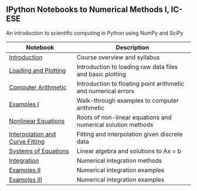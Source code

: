 ## IPython Notebooks to Numerical Methods I, IC-ESE

An introduction to scientific computing in Python using NumPy and SciPy

| Notebook | Description |
|--------------------------------------------------------------------------------------------------------------|--------------------------------------------------------------------------------------------------------------------------------------------|
| [Introduction](http://nbviewer.ipython.org/github/plang85/blob/master/Introduction.ipynb) | Course overview and syllabus |
| [Loading and Plotting](http://nbviewer.ipython.org/github/plang85/nummet_I/blob/master/LoadingPlotting.ipynb) | Introduction to loading raw data files and basic plotting |
| [Computer Arithmetic](http://nbviewer.ipython.org/github/plang85/nummet_I/blob/master/ComputerArithmetic.ipynb) | Introduction to floating point arithmetic and numerical errors |
| [Examples I](http://nbviewer.ipython.org/github/plang85/nummet_I/blob/master/ComputerArithmeticExamples.ipynb) | Walk-through examples to computer arithmetic |
| [Nonlinear Equations](http://nbviewer.ipython.org/github/plang85/nummet_I/blob/master/NonLinearRoots.ipynb) | Roots of non-linear equations and numerical solution methods |
| [Interpolation and Curve Fitting](http://nbviewer.ipython.org/github/plang85/nummet_I/blob/master/CurvefittingInterpolation.ipynb) | Fitting and interpolation given discrete data |
| [Systems of Equations](http://nbviewer.ipython.org/github/plang85/nummet_I/blob/master/LinearSystems.ipynb) | Linear algebra and solutions to Ax = b |
| [Integration](http://nbviewer.ipython.org/github/plang85/nummet_I/blob/master/Quadrature.ipynb) | Numerical integration methods |
| [Examples II](http://nbviewer.ipython.org/github/plang85/nummet_I/blob/master/Quadrature_Practical_1.ipynb) | Numerical integration examples |
| [Examples III](http://nbviewer.ipython.org/github/plang85/nummet_I/blob/master/Quadrature_Practical_2.ipynb) | Numerical integration examples |
